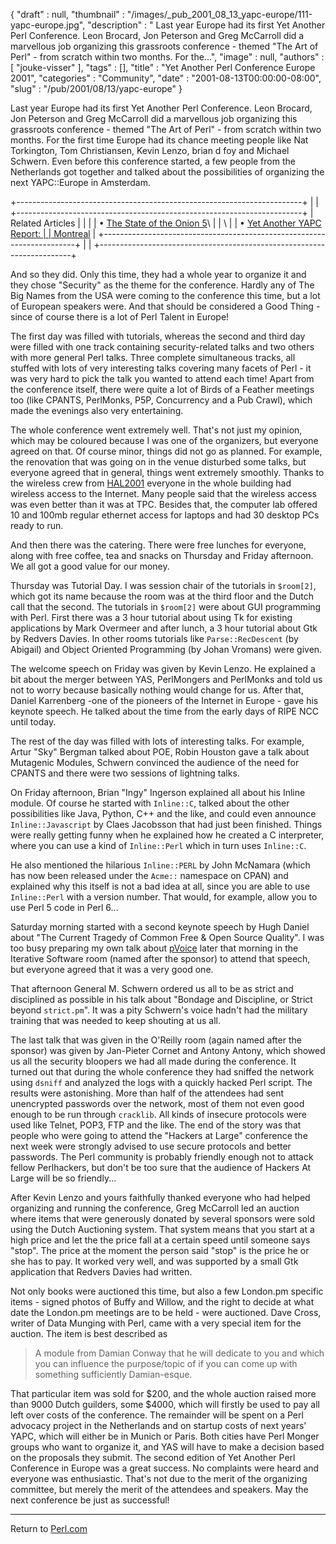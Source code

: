 {
   "draft" : null,
   "thumbnail" : "/images/_pub_2001_08_13_yapc-europe/111-yapc-europe.jpg",
   "description" : " Last year Europe had its first Yet Another Perl Conference. Leon Brocard, Jon Peterson and Greg McCarroll did a marvellous job organizing this grassroots conference - themed \"The Art of Perl\" - from scratch within two months. For the...",
   "image" : null,
   "authors" : [
      "jouke-visser"
   ],
   "tags" : [],
   "title" : "Yet Another Perl Conference Europe 2001",
   "categories" : "Community",
   "date" : "2001-08-13T00:00:00-08:00",
   "slug" : "/pub/2001/08/13/yapc-europe"
}





Last year Europe had its first Yet Another Perl Conference. Leon
Brocard, Jon Peterson and Greg McCarroll did a marvellous job organizing
this grassroots conference - themed "The Art of Perl" - from scratch
within two months. For the first time Europe had its chance meeting
people like Nat Torkington, Tom Christiansen, Kevin Lenzo, brian d foy
and Michael Schwern. Even before this conference started, a few people
from the Netherlands got together and talked about the possibilities of
organizing the next YAPC::Europe in Amsterdam.

+-----------------------------------------------------------------------+
|                                                                       |
+-----------------------------------------------------------------------+
| Related Articles                                                      |
|                                                                       |
| • [The State of the Onion 5](/pub/a/2001/07/25/onion.html)\           |
| \                                                                     |
| • [Yet Another YAPC Report:                                           |
| Montreal](/pub/a/2001/06/21/yapcreport.html)                          |
+-----------------------------------------------------------------------+
|                                                                       |
+-----------------------------------------------------------------------+

And so they did. Only this time, they had a whole year to organize it
and they chose "Security" as the theme for the conference. Hardly any of
The Big Names from the USA were coming to the conference this time, but
a lot of European speakers were. And that should be considered a Good
Thing - since of course there is a lot of Perl Talent in Europe!

The first day was filled with tutorials, whereas the second and third
day were filled with one track containing security-related talks and two
others with more general Perl talks. Three complete simultaneous tracks,
all stuffed with lots of very interesting talks covering many facets of
Perl - it was very hard to pick the talk you wanted to attend each time!
Apart from the conference itself, there were quite a lot of Birds of a
Feather meetings too (like CPANTS, PerlMonks, P5P, Concurrency and a Pub
Crawl), which made the evenings also very entertaining.

The whole conference went extremely well. That's not just my opinion,
which may be coloured because I was one of the organizers, but everyone
agreed on that. Of course minor, things did not go as planned. For
example, the renovation that was going on in the venue disturbed some
talks, but everyone agreed that in general, things went extremely
smoothly. Thanks to the wireless crew from
[HAL2001](http://www.hal2001.org/) everyone in the whole building had
wireless access to the Internet. Many people said that the wireless
access was even better than it was at TPC. Besides that, the computer
lab offered 10 and 100mb regular ethernet access for laptops and had 30
desktop PCs ready to run.

And then there was the catering. There were free lunches for everyone,
along with free coffee, tea and snacks on Thursday and Friday afternoon.
We all got a good value for our money.

Thursday was Tutorial Day. I was session chair of the tutorials in
`$room[2]`, which got its name because the room was at the third floor
and the Dutch call that the second. The tutorials in `$room[2]` were
about GUI programming with Perl. First there was a 3 hour tutorial about
using Tk for existing applications by Mark Overmeer and after lunch, a 3
hour tutorial about Gtk by Redvers Davies. In other rooms tutorials like
`Parse::RecDescent` (by Abigail) and Object Oriented Programming (by
Johan Vromans) were given.

The welcome speech on Friday was given by Kevin Lenzo. He explained a
bit about the merger between YAS, PerlMongers and PerlMonks and told us
not to worry because basically nothing would change for us. After that,
Daniel Karrenberg -one of the pioneers of the Internet in Europe - gave
his keynote speech. He talked about the time from the early days of RIPE
NCC until today.

The rest of the day was filled with lots of interesting talks. For
example, Artur "Sky" Bergman talked about POE, Robin Houston gave a talk
about Mutagenic Modules, Schwern convinced the audience of the need for
CPANTS and there were two sessions of lightning talks.

On Friday afternoon, Brian "Ingy" Ingerson explained all about his
Inline module. Of course he started with `Inline::C`, talked about the
other possibilities like Java, Python, C++ and the like, and could even
announce `Inline::Javascript` by Claes Jacobsson that had just been
finished. Things were really getting funny when he explained how he
created a C interpreter, where you can use a kind of `Inline::Perl`
which in turn uses `Inline::C`.

He also mentioned the hilarious `Inline::PERL` by John McNamara (which
has now been released under the `Acme::` namespace on CPAN) and
explained why this itself is not a bad idea at all, since you are able
to use `Inline::Perl` with a version number. That would, for example,
allow you to use Perl 5 code in Perl 6...

Saturday morning started with a second keynote speech by Hugh Daniel
about "The Current Tragedy of Common Free & Open Source Quality". I was
too busy preparing my own talk about
[pVoice](http://jouke.perlmonk.org/) later that morning in the Iterative
Software room (named after the sponsor) to attend that speech, but
everyone agreed that it was a very good one.

That afternoon General M. Schwern ordered us all to be as strict and
disciplined as possible in his talk about "Bondage and Discipline, or
Strict beyond `strict.pm`". It was a pity Schwern's voice hadn't had the
military training that was needed to keep shouting at us all.

The last talk that was given in the O'Reilly room (again named after the
sponsor) was given by Jan-Pieter Cornet and Antony Antony, which showed
us all the security bloopers we had all made during the conference. It
turned out that during the whole conference they had sniffed the network
using `dsniff` and analyzed the logs with a quickly hacked Perl script.
The results were astonishing. More than half of the attendees had sent
unencrypted passwords over the network, most of them not even good
enough to be run through `cracklib`. All kinds of insecure protocols
were used like Telnet, POP3, FTP and the like. The end of the story was
that people who were going to attend the "Hackers at Large" conference
the next week were strongly advised to use secure protocols and better
passwords. The Perl community is probably friendly enough not to attack
fellow Perlhackers, but don't be too sure that the audience of Hackers
At Large will be so friendly...

After Kevin Lenzo and yours faithfully thanked everyone who had helped
organizing and running the conference, Greg McCarroll led an auction
where items that were generously donated by several sponsors were sold
using the Dutch Auctioning system. That system means that you start at a
high price and let the the price fall at a certain speed until someone
says "stop". The price at the moment the person said "stop" is the price
he or she has to pay. It worked very well, and was supported by a small
Gtk application that Redvers Davies had written.

Not only books were auctioned this time, but also a few London.pm
specific items - signed photos of Buffy and Willow, and the right to
decide at what date the London.pm meetings are to be held - were
auctioned. Dave Cross, writer of Data Munging with Perl, came with a
very special item for the auction. The item is best described as

> A module from Damian Conway that he will dedicate to you and which you
> can influence the purpose/topic of if you can come up with something
> sufficiently Damian-esque.

That particular item was sold for \$200, and the whole auction raised
more than 9000 Dutch guilders, some \$4000, which will firstly be used
to pay all left over costs of the conference. The remainder will be
spent on a Perl advocacy project in the Netherlands and on startup costs
of next years' YAPC, which will either be in Munich or Paris. Both
cities have Perl Monger groups who want to organize it, and YAS will
have to make a decision based on the proposals they submit.
The second edition of Yet Another Perl Conference in Europe was a great
success. No complaints were heard and everyone was enthusiastic. That's
not due to the merit of the organizing committee, but merely the merit
of the attendees and speakers. May the next conference be just as
successful!

------------------------------------------------------------------------

Return to [Perl.com](http://perl.com)


